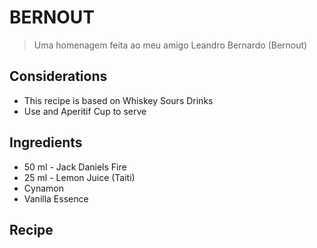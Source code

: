 # BERNOUT

> Uma homenagem feita ao meu amigo Leandro Bernardo (Bernout)

## Considerations

* This recipe is based on Whiskey Sours Drinks
* Use and Aperitif Cup to serve 

## Ingredients

* 50 ml - Jack Daniels Fire
* 25 ml - Lemon Juice (Taiti)
* Cynamon 
* Vanilla Essence

## Recipe 